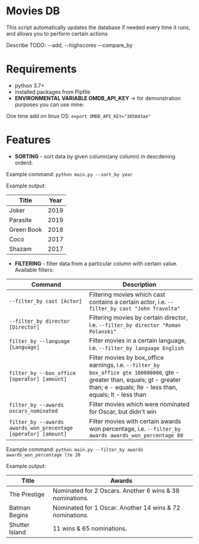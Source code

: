 # Movies DB

This script automatically updates the database if needed every time it runs, and allows you to perform certain actions

Describe TODO: --add, --highscores --compare_by

# Requirements

* python 3.7+
* installed packages from Pipfile
* **ENVIRONMENTAL VARIABLE OMDB_API_KEY** -> for demonstration purposes you can use mine: 

One time add on linux OS: `export OMDB_API_KEY="305043ae"`

# Features

* **SORTING** - sort data by given column(any column) in descdening orderd:

Example command: `python main.py --sort_by year`

Example output:

| Title | Year |
| --- | --- |
| Joker | 2019 |
| Parasite | 2019 |
| Green Book | 2018 |
| Coco | 2017 |
| Shazam | 2017 |


* **FILTERING** - filter data from a particular column with certain value. Available filters:

| Command | Description |
| --- | --- |
| `--filter_by cast [Actor]` | Filtering movies which cast contains a certain actor, i.e. `--filter_by cast "John Travolta"`  |
| `--filter_by director [Director]` | Filtering movies by certain director, i.e. `--filter_by director "Roman Polanski"` |
| `filter_by --language [Language]` | Filter movies in a certain language, i.e. `--filter_by language English` |
| `filter_by --box_office [operator] [amount]` | Filter movies by box_office earnings, i.e. `--filter_by box_office gte 100000000`, gte - greater than, equals; gt - greater than; e - equals; lte - less than, equals; lt - less than |
| `filter_by --awards oscars_nominated` | Filter movies which were nominated for Oscar, but didn't win |
| `filter_by --awards awards_won_precentage [operator] [amount]` | Filter movies with certain awards won percentage, i.e. `--filter_by awards awards_won_percentage 80` |


Example command: `python main.py --filter_by awards awards_won_percentage lte 20`

Example output:

| Title | Awards |
| --- | --- |
| The Prestige | Nominated for 2 Oscars. Another 6 wins & 38 nominations. |
| Batman Begins | Nominated for 1 Oscar. Another 14 wins & 72 nominations. |
| Shutter Island | 11 wins & 65 nominations. |

